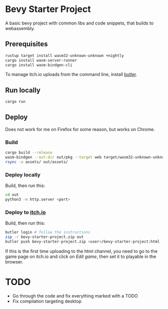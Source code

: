 # Bevy Starter Project

A basic bevy project with common libs and code snippets, that builds to webassembly.

## Prerequisites

```bash
rustup target install wasm32-unknown-unknown +nightly
cargo install wasm-server-runner
cargo install wasm-bindgen-cli
```

To manage itch.io uploads from the command line, install [butler](https://itch.io/docs/butler/installing.html).

## Run locally

```bash
cargo run
```

## Deploy
Does not work for me on Firefox for some reason, but works on Chrome.

### Build
```bash
cargo build --release
wasm-bindgen --out-dir out/pkg --target web target/wasm32-unknown-unknown/release/bevy_starter_project.wasm
rsync -a assets/ out/assets/
```

### Deploy locally
Build, then run this:
```bash
cd out
python3 -m http.server <port>
```

### Deploy to [itch.io](https://itch.io)
Build, then run this:
```bash
butler login # follow the instructions
zip -r bevy-starter-project.zip out
butler push bevy-starter-project.zip <user>/bevy-starter-project:html
```
If this is the first time uploading to the html channel,
you need to go to the game page on itch.io and click on _Edit game_,
then set it to playable in the browser.

# TODO

* Go through the code and fix everything marked with a TODO
* Fix compilation targeting desktop
